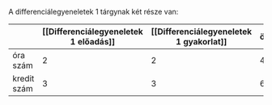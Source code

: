 A differenciálegyeneletek 1 tárgynak két része van:


|  | [[Differenciálegyeneletek 1 előadás]] | [[Differenciálegyeneletek 1 gyakorlat]] | összesen |
| --- | --- | --- | --- |
| óra szám | 2 | 2 | 4 |
| kredit szám | 3 | 3 | 6 |
